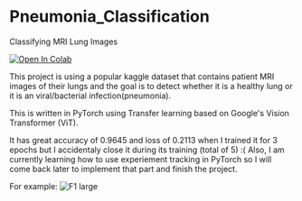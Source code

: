 # Pneumonia_Classification
Classifying MRI Lung Images

<a href="https://colab.research.google.com/github/googlecolab/colabtools/blob/master/notebooks/colab-github-demo.ipynb">
  <img src="https://colab.research.google.com/assets/colab-badge.svg" alt="Open In Colab"/>
</a>

This project is using a popular kaggle dataset that contains patient MRI images of their lungs and the goal is to detect whether it is a healthy lung or it is an viral/bacterial infection(pneumonia).

This is written in PyTorch using Transfer learning based on Google's Vision Transformer (ViT).

It has great accuracy of 0.9645 and loss of 0.2113 when I trained it for 3 epochs but I accidentaly close it during its training (total of 5) :( Also, I am currently learning how to use experiement tracking in PyTorch so I will come back later to implement that part and finish the project.

For example:
![F1 large](https://user-images.githubusercontent.com/97126484/236651950-13e5605e-fbc4-4b87-aa26-e066ebfb5fbd.jpg)
